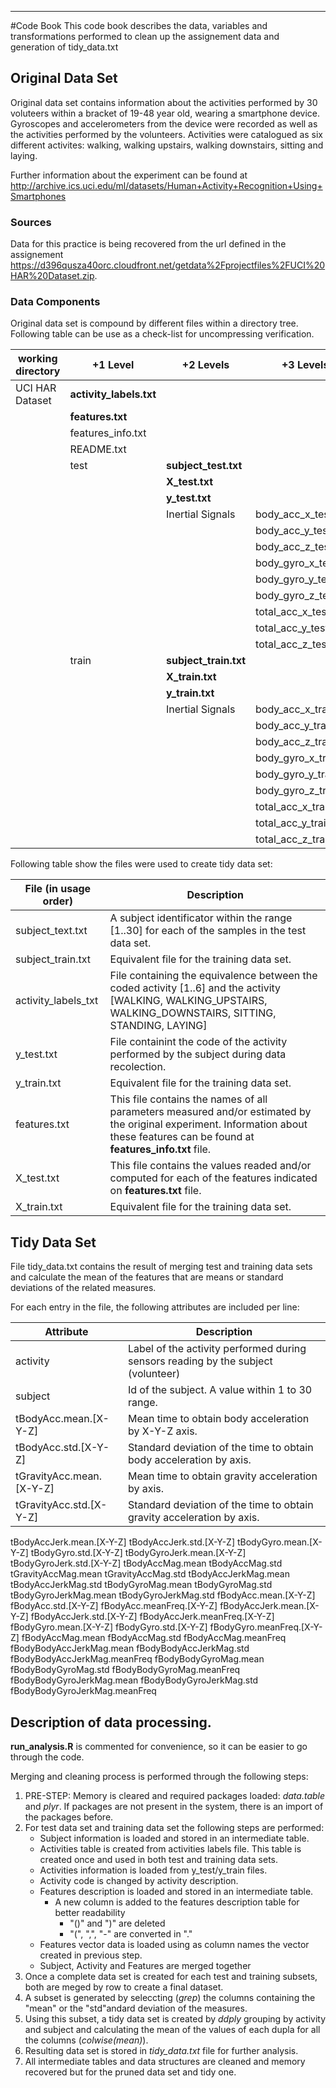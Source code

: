 ***
#Code Book
This code book describes the data, variables and transformations performed to clean up the assignement data and generation of tidy_data.txt

## Original Data Set
Original data set contains information about the activities performed by 30 voluteers within a bracket of 19-48 year old, wearing a smartphone device. Gyroscopes and accelerometers from the device were recorded as well as the activities performed by the volunteers. Activities were catalogued as six different activites: walking, walking upstairs, walking downstairs, sitting and laying.

Further information about the experiment can be found at http://archive.ics.uci.edu/ml/datasets/Human+Activity+Recognition+Using+Smartphones

### Sources
Data for this practice is being recovered from the url defined in the assignement https://d396qusza40orc.cloudfront.net/getdata%2Fprojectfiles%2FUCI%20HAR%20Dataset.zip. 

### Data Components
Original data set is compound by different files within a directory tree. Following table can be use as a check-list for uncompressing verification.

working directory | +1 Level            | +2 Levels         | +3 Levels
----------------- | ------------------- | ----------------- | ---------------------
UCI HAR Dataset   | __activity_labels.txt__ |                   |  
                  | __features.txt__        |                   |
                  | features_info.txt   |                   |
                  | README.txt          |                   |
                  | test                | __subject_test.txt__  |
                  |                     | __X_test.txt__        |
                  |                     | __y_test.txt__        |
                  |                     | Inertial Signals  | body_acc_x_test.txt
                  |                     |                   | body_acc_y_test.txt
                  |                     |                   | body_acc_z_test.txt
                  |                     |                   | body_gyro_x_test.txt
                  |                     |                   | body_gyro_y_test.txt
                  |                     |                   | body_gyro_z_test.txt
                  |                     |                   | total_acc_x_test.txt
                  |                     |                   | total_acc_y_test.txt
                  |                     |                   | total_acc_z_test.txt
                  | train               | __subject_train.txt__ |
                  |                     | __X_train.txt__       |
                  |                     | __y_train.txt__       |
                  |                     | Inertial Signals  | body_acc_x_train.txt
                  |                     |                   | body_acc_y_train.txt
                  |                     |                   | body_acc_z_train.txt
                  |                     |                   | body_gyro_x_train.txt
                  |                     |                   | body_gyro_y_train.txt
                  |                     |                   | body_gyro_z_train.txt
                  |                     |                   | total_acc_x_train.txt
                  |                     |                   | total_acc_y_train.txt
                  |                     |                   | total_acc_z_train.txt


Following table show the files were used to create tidy data set:

File (in usage order)    | Description
------------------------ | -----------
subject_text.txt | A subject identificator within the range [1..30] for each of the samples in the test data set.
subject_train.txt | Equivalent file for the training data set.
activity_labels_txt | File containing the equivalence between the coded activity [1..6] and the activity [WALKING, WALKING_UPSTAIRS, WALKING_DOWNSTAIRS, SITTING, STANDING, LAYING]
y_test.txt | File containint the code of the activity performed by the subject during data recolection.
y_train.txt | Equivalent file for the training data set.
features.txt | This file contains the names of all parameters measured and/or estimated by the original experiment. Information about these features can be found at __features_info.txt__ file.
X_test.txt | This file contains the values readed and/or computed for each of the features indicated on __features.txt__ file. 
X_train.txt | Equivalent file for the training data set.

## Tidy Data Set
File tidy_data.txt contains the result of merging test and training data sets and calculate the mean of the features that are means or standard deviations of the related measures.

For each entry in the file, the following attributes are included per line:

Attribute | Description
--------- | -----------
activity | Label of the activity performed during sensors reading by the subject (volunteer)
subject | Id of the subject. A value within 1 to 30 range.
tBodyAcc.mean.[X-Y-Z] | Mean time to obtain body acceleration by X-Y-Z axis. 
tBodyAcc.std.[X-Y-Z] | Standard deviation of the time to obtain body acceleration by axis.
tGravityAcc.mean.[X-Y-Z] | Mean time to obtain gravity acceleration by axis. 
tGravityAcc.std.[X-Y-Z] | Standard deviation of the time to obtain gravity acceleration by axis.
tBodyAccJerk.mean.[X-Y-Z]
tBodyAccJerk.std.[X-Y-Z]
tBodyGyro.mean.[X-Y-Z]
tBodyGyro.std.[X-Y-Z]
tBodyGyroJerk.mean.[X-Y-Z]
tBodyGyroJerk.std.[X-Y-Z]
tBodyAccMag.mean
tBodyAccMag.std
tGravityAccMag.mean 
tGravityAccMag.std 
tBodyAccJerkMag.mean 
tBodyAccJerkMag.std 
tBodyGyroMag.mean 
tBodyGyroMag.std 
tBodyGyroJerkMag.mean 
tBodyGyroJerkMag.std 
fBodyAcc.mean.[X-Y-Z]
fBodyAcc.std.[X-Y-Z]
fBodyAcc.meanFreq.[X-Y-Z]
fBodyAccJerk.mean.[X-Y-Z]
fBodyAccJerk.std.[X-Y-Z]
fBodyAccJerk.meanFreq.[X-Y-Z]
fBodyGyro.mean.[X-Y-Z]
fBodyGyro.std.[X-Y-Z]
fBodyGyro.meanFreq.[X-Y-Z]
fBodyAccMag.mean 
fBodyAccMag.std 
fBodyAccMag.meanFreq 
fBodyBodyAccJerkMag.mean 
fBodyBodyAccJerkMag.std 
fBodyBodyAccJerkMag.meanFreq 
fBodyBodyGyroMag.mean 
fBodyBodyGyroMag.std 
fBodyBodyGyroMag.meanFreq 
fBodyBodyGyroJerkMag.mean 
fBodyBodyGyroJerkMag.std 
fBodyBodyGyroJerkMag.meanFreq

## Description of data processing.

__run_analysis.R__ is commented for convenience, so it can be easier to go through the code. 

Merging and cleaning process is performed through the following steps:
1. PRE-STEP: Memory is cleared and required packages loaded: _data.table_ and _plyr_. If packages are not present in the system, there is an import of the packages before.
2. For test data set and training data set the following steps are performed:
   + Subject information is loaded and stored in an intermediate table.
   + Activities table is created from activities labels file. This table is created once and used in both test and training data sets.
   + Activities information is loaded from y_test/y_train files. 
   + Activity code is changed by activity description.
   + Features description is loaded and stored in an intermediate table.
       + A new column is added to the features description table for better readability 
	      + "()" and ")" are deleted
		  + "(", ",", "-" are converted in "."
   + Features vector data is loaded using as column names the vector created in previous step.
   + Subject, Activity and Features are merged together 
3. Once a complete data set is created for each test and training subsets, both are meged by row to create a final dataset.
4. A subset is generated by seleccting (_grep_) the columns containing the "mean" or the "std"andard deviation of the measures.
5. Using this subset, a tidy data set is created by _ddply_ grouping by activity and subject and calculating the mean of the values of each dupla for all the columns (_colwise(mean)_).
6. Resulting data set is stored in _tidy_data.txt_ file for further analysis.
7. All intermediate tables and data structures are cleaned and memory recovered but for the pruned data set and tidy one.
